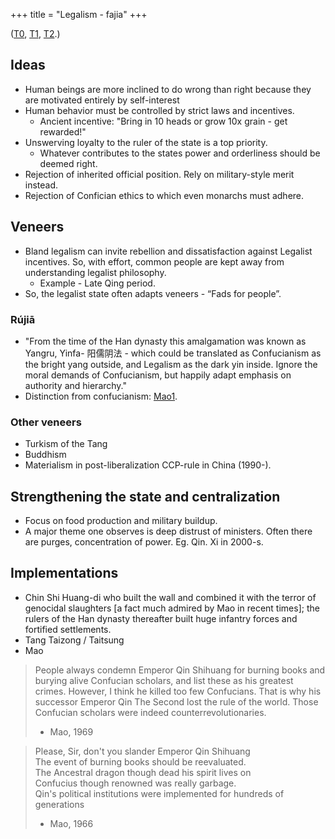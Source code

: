 +++
title = "Legalism - fajia"
+++

([T0](https://storify.com/dawdlerMe/on-legalism?utm_campaign&utm_content=storify-pingback&utm_source=t.co&utm_medium=sfy.co-twitter&awesm=sfy.co_r0jGg), [T1](https://twitter.com/vvkbkvv/status/517093851623075840), [T2](https://twitter.com/vvkbkvv/status/528002893023293440).)

## Ideas
- Human beings are more inclined to do wrong than right because they are motivated entirely by self-interest
- Human behavior must be controlled by strict laws and incentives.
  - Ancient incentive: "Bring in 10 heads or grow 10x grain - get rewarded!"
- Unswerving loyalty to the ruler of the state is a top priority.
    - Whatever contributes to the states power and orderliness should be deemed right.
- Rejection of inherited official position. Rely on military-style merit instead.
- Rejection of Confician ethics to which even monarchs must adhere.

## Veneers
- Bland legalism can invite rebellion and dissatisfaction against Legalist incentives. So, with effort, common people are kept away from understanding legalist philosophy.
  - Example - Late Qing period.
- So, the legalist state often adapts veneers - “Fads for people”.

### Rújiā
- "From the time of the Han dynasty this amalgamation was known as Yangru, Yinfa- 阳儒阴法 - which could be translated as Confucianism as the bright yang outside, and Legalism as the dark yin inside. Ignore the moral demands of Confucianism, but happily adapt emphasis on authority and hierarchy."
- Distinction from confucianism: [Mao1](https://i.imgur.com/tNETsQz.jpg).

### Other veneers
- Turkism of the Tang
- Buddhism
- Materialism in post-liberalization CCP-rule in China (1990-).

## Strengthening the state and centralization
- Focus on food production and military buildup.
- A major theme one observes is deep distrust of ministers. Often there are purges, concentration of power. Eg. Qin. Xi in 2000-s.

## Implementations
- Chin Shi Huang-di who built the wall and combined it with the terror of genocidal slaughters \[a fact much admired by Mao in recent times\]; the rulers of the Han dynasty thereafter built huge infantry forces and fortified settlements.
- Tang Taizong / Taitsung
- Mao

> People always condemn Emperor Qin Shihuang for burning books and burying alive Confucian scholars, and list these as his greatest crimes. However, I think he killed too few Confucians. That is why his successor Emperor Qin The Second lost the rule of the world. Those Confucian scholars were indeed counterrevolutionaries.  
> - Mao, 1969 

> Please, Sir, don't you slander Emperor Qin Shihuang  
> The event of burning books should be reevaluated.  
> The Ancestral dragon though dead his spirit lives on  
> Confucius though renowned was really garbage.  
> Qin's political institutions were implemented for hundreds of generations
> - Mao, 1966

